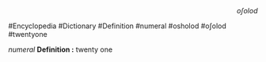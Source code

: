 
<div align="right"><i>oʃolod</i></div>

#Encyclopedia #Dictionary #Definition #numeral #osholod #oʃolod #twentyone

*numeral*
**Definition :** twenty one